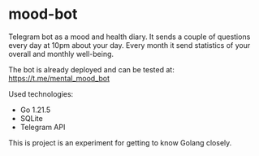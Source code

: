 # mood-bot

Telegram bot as a mood and health diary. 
It sends a couple of questions every day at 10pm about your day.
Every month it send statistics of your overall and monthly well-being.

The bot is already deployed and can be tested at: https://t.me/mental_mood_bot

Used technologies:
- Go 1.21.5
- SQLite
- Telegram API

This is project is an experiment for getting to know Golang closely.
